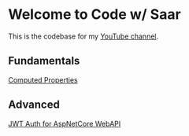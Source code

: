# Welcome to Code w/ Saar

This is the codebase for my [YouTube channel](https://www.youtube.com/channel/UCFVGdkhRh174GKg9gVEhY6A).

## Fundamentals

[Computed Properties](./ComputedProperty)

## Advanced

[JWT Auth for AspNetCore WebAPI](./Auth.AspNetCore.WebApi/README.md)
